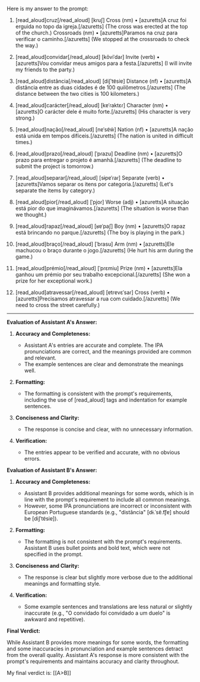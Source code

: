
Here is my answer to the prompt:

1. [read_aloud]cruz[/read_aloud] [kɾuʃ]
Cross (nm)
•	[azuretts]A cruz foi erguida no topo da igreja.[/azuretts] (The cross was erected at the top of the church.)
Crossroads (nm)
•	[azuretts]Paramos na cruz para verificar o caminho.[/azuretts] (We stopped at the crossroads to check the way.)

2. [read_aloud]convidar[/read_aloud] [kõviˈdaɾ]
Invite (verb)
•	[azuretts]Vou convidar meus amigos para a festa.[/azuretts] (I will invite my friends to the party.)

3. [read_aloud]distância[/read_aloud] [diʃˈtɐ̃siɐ]
Distance (nf)
•	[azuretts]A distância entre as duas cidades é de 100 quilômetros.[/azuretts] (The distance between the two cities is 100 kilometers.)

4. [read_aloud]carácter[/read_aloud] [kɐˈɾaktɛɾ]
Character (nm)
•	[azuretts]O carácter dele é muito forte.[/azuretts] (His character is very strong.)

5. [read_aloud]nação[/read_aloud] [nɐˈsɐ̃w̃]
Nation (nf)
•	[azuretts]A nação está unida em tempos difíceis.[/azuretts] (The nation is united in difficult times.)

6. [read_aloud]prazo[/read_aloud] [ˈpɾazu]
Deadline (nm)
•	[azuretts]O prazo para entregar o projeto é amanhã.[/azuretts] (The deadline to submit the project is tomorrow.)

7. [read_aloud]separar[/read_aloud] [sɨpɐˈɾaɾ]
Separate (verb)
•	[azuretts]Vamos separar os itens por categoria.[/azuretts] (Let's separate the items by category.)

8. [read_aloud]pior[/read_aloud] [ˈpjoɾ]
Worse (adj)
•	[azuretts]A situação está pior do que imaginávamos.[/azuretts] (The situation is worse than we thought.)

9. [read_aloud]rapaz[/read_aloud] [ʁɐˈpaʃ]
Boy (nm)
•	[azuretts]O rapaz está brincando no parque.[/azuretts] (The boy is playing in the park.)

10. [read_aloud]braço[/read_aloud] [ˈbɾasu]
Arm (nm)
•	[azuretts]Ele machucou o braço durante o jogo.[/azuretts] (He hurt his arm during the game.)

11. [read_aloud]prémio[/read_aloud] [ˈpɾɛmiu]
Prize (nm)
•	[azuretts]Ela ganhou um prémio por seu trabalho excepcional.[/azuretts] (She won a prize for her exceptional work.)

12. [read_aloud]atravessar[/read_aloud] [ɐtɾɐvɛˈsaɾ]
Cross (verb)
•	[azuretts]Precisamos atravessar a rua com cuidado.[/azuretts] (We need to cross the street carefully.)

---

**Evaluation of Assistant A's Answer:**

1. **Accuracy and Completeness:**
   - Assistant A's entries are accurate and complete. The IPA pronunciations are correct, and the meanings provided are common and relevant.
   - The example sentences are clear and demonstrate the meanings well.

2. **Formatting:**
   - The formatting is consistent with the prompt's requirements, including the use of [read_aloud] tags and indentation for example sentences.

3. **Conciseness and Clarity:**
   - The response is concise and clear, with no unnecessary information.

4. **Verification:**
   - The entries appear to be verified and accurate, with no obvious errors.

**Evaluation of Assistant B's Answer:**

1. **Accuracy and Completeness:**
   - Assistant B provides additional meanings for some words, which is in line with the prompt's requirement to include all common meanings.
   - However, some IPA pronunciations are incorrect or inconsistent with European Portuguese standards (e.g., "distância" [dɨ.ˈsɐ̃.t͡ʃɐ] should be [diʃˈtɐ̃siɐ]).

2. **Formatting:**
   - The formatting is not consistent with the prompt's requirements. Assistant B uses bullet points and bold text, which were not specified in the prompt.

3. **Conciseness and Clarity:**
   - The response is clear but slightly more verbose due to the additional meanings and formatting style.

4. **Verification:**
   - Some example sentences and translations are less natural or slightly inaccurate (e.g., "O convidado foi convidado a um duelo" is awkward and repetitive).

**Final Verdict:**

While Assistant B provides more meanings for some words, the formatting and some inaccuracies in pronunciation and example sentences detract from the overall quality. Assistant A's response is more consistent with the prompt's requirements and maintains accuracy and clarity throughout.

My final verdict is: [[A>B]]